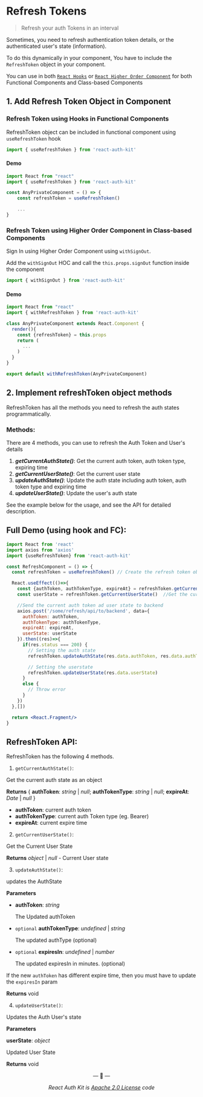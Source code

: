 # Refresh Tokens

> Refresh your auth Tokens in an interval

Sometimes, you need to refresh authentication token details, or the authenticated user's state (information).

To do this dynamically in your component,
You have to include the `RefreshToken` object in your component.

You can use in both [`React Hooks`](https://reactjs.org/docs/hooks-intro.html) or
[`React Higher Order Component`](https://reactjs.org/docs/higher-order-components.html)
for both Functional Components and Class-based Components

## 1. Add Refresh Token Object in Component
### Refresh Token using Hooks in Functional Components

RefreshToken object can be included in functional component using `useRefreshToken` hook

```js
import { useRefreshToken } from 'react-auth-kit'
```
#### Demo
```jsx
import React from "react"
import { useRefreshToken } from 'react-auth-kit'

const AnyPrivateComponent = () => {
    const refreshToken = useRefreshToken()

    ...
}
```


### Refresh Token using Higher Order Component in Class-based Components

Sign In using Higher Order Component using `withSignOut`.

Add the `withSignOut` HOC and call the `this.props.signOut` function inside the component

```js
import { withSignOut } from 'react-auth-kit'
```

#### Demo
```jsx
import React from "react"
import { withRefreshToken } from 'react-auth-kit'

class AnyPrivateComponent extends React.Component {
  render(){
    const {refreshToken} = this.props
    return (
      ...
    )
  }
}

export default withRefreshToken(AnyPrivateComponent)
```

## 2. Implement refreshToken object methods

RefreshToken has all the methods you need to refresh the auth states programmatically.

### Methods:
There are 4 methods, you can use to refresh the Auth Token and User's details

1. ***getCurrentAuthState()***: Get the current auth token, auth token type, expiring time
2. _**getCurrentUserState()**_: Get the current user state
3. _**updateAuthState()**_: Update the auth state including auth token, auth token type and expiring time
4. **_updateUserState()_**: Update the user's auth state

See the example below for the usage, and see the API for detailed description.

## Full Demo (using hook and FC):
```jsx
import React from 'react'
import axios from 'axios'
import {useRefreshToken} from 'react-auth-kit'

const RefreshComponent = () => {
  const refreshToken = useRefreshToken() // Create the refresh token object

  React.useEffect(()=>{
    const {authToken, authTokenType, expireAt} = refreshToken.getCurrentAuthState() //Get the current state
    const userState = refreshToken.getCurrentUserState()  //Get the current user's state

    //Send the current auth token ad user state to backend
    axios.post('/some/refresh/api/to/backend', data={
      authToken: authToken,
      authTokenType: authTokenType,
      expireAt: expireAt,
      userState: userState
    }).then((res)=>{
      if(res.status === 200) {
        // Setting the auth state
        refreshToken.updateAuthState(res.data.authToken, res.data.authTokenType, res.data.expireIn)

        // Setting the userstate
        refreshToken.updateUserState(res.data.userState)
      }
      else {
        // Throw error
      }
    })
  },[])

  return <React.Fragment/>
}
```

## RefreshToken API:

RefreshToken has the following 4 methods.

1. `getCurrentAuthState()`:

Get the current auth state as an object

**Returns** { **authToken**: _string_ | _null_; **authTokenType**: _string_ | _null_; **expireAt**: _Date_ | _null_ }

- **authToken**: current auth token
- **authTokenType**: current auth Token type (eg. Bearer)
- **expireAt**: current expire time

2. `getCurrentUserState()`:

Get the Current User State

**Returns** _object_ | _null_ - Current User state

3. `updateAuthState()`:

updates the AuthState

**Parameters**

- **authToken**: _string_

    The Updated authToken

- `optional` **authTokenType**: _undefined_ | _string_

    The updated authType (optional)

- `optional` **expiresIn**: _undefined_ | _number_

    The updated expiresIn in minutes. (optional)

If the new `authToken` has different expire time, then you must have to update the `expiresIn` param

**Returns** void

4. `updateUserState()`:

Updates the Auth User's state

**Parameters**

**userState**: _object_

  Updated User State

**Returns** void

<p align="center">&mdash; 🔑  &mdash;</p>
<p align="center"><i>React Auth Kit is <a href="https://github.com/react-auth-kit/react-auth-kit/blob/master/LICENSE">Apache 2.0 License</a> code</i></p>
